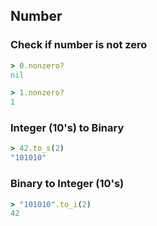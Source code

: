 ## Number

### Check if number is not zero

```ruby
> 0.nonzero?
nil

> 1.nonzero?
1
```

### Integer (10's) to Binary

```ruby
> 42.to_s(2)
"101010"
```

### Binary to Integer (10's)

```ruby
> "101010".to_i(2)
42
```
